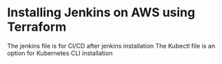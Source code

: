 # Installing Jenkins on AWS using Terraform 

The jenkins file is for CI/CD after jenkins installation
The Kubectl file is an option for Kubernetes CLI installation
